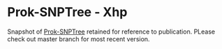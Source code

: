 # Prok-SNPTree - Xhp

Snapshot of [Prok-SNPTree](https://github.com/rknx/prok-snptree/tree/Xhp) retained for reference to publication. PLease check out master branch for most recent version.
